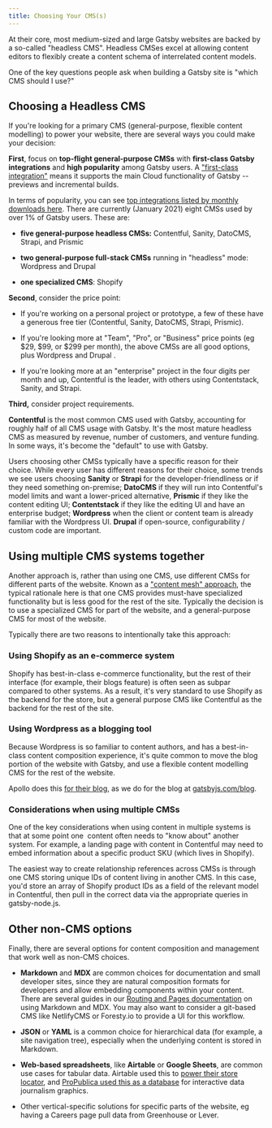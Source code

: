 ```yaml
---
title: Choosing Your CMS(s)
---
```


At their core, most medium-sized and large Gatsby websites are backed by a so-called "headless CMS". Headless CMSes excel at allowing content editors to flexibly create a content schema of interrelated content models.

One of the key questions people ask when building a Gatsby site is "which CMS should I use?"

## Choosing a Headless CMS

If you're looking for a primary CMS (general-purpose, flexible content modelling) to power your website, there are several ways you could make your decision:

**First**, focus on **top-flight general-purpose CMSs** with **first-class Gatsby integrations** and **high popularity** among Gatsby users. A ["first-class integration"](https://support.gatsbyjs.com/hc/en-us/articles/360052503494-Developing-a-first-class-CMS-integration-for-Gatsby-Cloud) means it supports the main Cloud functionality of Gatsby -- previews and incremental builds.

In terms of popularity, you can see [top integrations listed by monthly downloads here](https://www.gatsbyjs.com/plugins?=gatsby-source). There are currently (January 2021) eight CMSs used by over 1% of Gatsby users. These are:

- **five general-purpose headless CMSs:** Contentful, Sanity, DatoCMS, Strapi, and Prismic

- **two general-purpose full-stack CMSs** running in "headless" mode: Wordpress and Drupal

- **one specialized CMS**: Shopify

**Second**, consider the price point:

- If you're working on a personal project or prototype, a few of these have a generous free tier (Contentful, Sanity, DatoCMS, Strapi, Prismic).

- If you're looking more at "Team", "Pro", or "Business" price points (eg $29, $99, or \$299 per month), the above CMSs are all good options, plus Wordpress and Drupal .

- If you're looking more at an "enterprise" project in the four digits per month and up, Contentful is the leader, with others using Contentstack, Sanity, and Strapi.

**Third,** consider project requirements.

**Contentful** is the most common CMS used with Gatsby, accounting for roughly half of all CMS usage with Gatsby. It's the most mature headless CMS as measured by revenue, number of customers, and venture funding. In some ways, it's become the "default" to use with Gatsby.

Users choosing other CMSs typically have a specific reason for their choice. While every user has different reasons for their choice, some trends we see users choosing **Sanity** or **Strapi** for the developer-friendliness or if they need something on-premise; **DatoCMS** if they will run into Contentful's model limits and want a lower-priced alternative, **Prismic** if they like the content editing UI; **Contentstack** if they like the editing UI and have an enterprise budget; **Wordpress** when the client or content team is already familiar with the Wordpress UI. **Drupal** if open-source, configurability / custom code are important.

## Using multiple CMS systems together

Another approach is, rather than using one CMS, use different CMSs for different parts of the website. Known as a ["content mesh" approach](https://www.gatsbyjs.com/blog/2018-10-04-journey-to-the-content-mesh/), the typical rationale here is that one CMS provides must-have specialized functionality but is less good for the rest of the site. Typically the decision is to use a specialized CMS for part of the website, and a general-purpose CMS for most of the website.

Typically there are two reasons to intentionally take this approach:

### Using Shopify as an e-commerce system

Shopify has best-in-class e-commerce functionality, but the rest of their interface (for example, their blogs feature) is often seen as subpar compared to other systems. As a result, it's very standard to use Shopify as the backend for the store, but a general purpose CMS like Contentful as the backend for the rest of the site.

### Using Wordpress as a blogging tool

Because Wordpress is so familiar to content authors, and has a best-in-class content composition experience, it's quite common to move the blog portion of the website with Gatsby, and use a flexible content modelling CMS for the rest of the website.

Apollo does this [for their blog](https://twitter.com/apollographql/status/1250479066605662210), as we do for the blog at [gatsbyjs.com/blog](gatsbyjs.com/blog).

### Considerations when using multiple CMSs

One of the key considerations when using content in multiple systems is that at some point one  content often needs to "know about" another system. For example, a landing page with content in Contentful may need to embed information about a specific product SKU (which lives in Shopify).

The easiest way to create relationship references across CMSs is through one CMS storing unique IDs of content living in another CMS. In this case, you'd store an array of Shopify product IDs as a field of the relevant model in Contentful, then pull in the correct data via the appropriate queries in gatsby-node.js.

## Other non-CMS options

Finally, there are several options for content composition and management that work well as non-CMS choices.

- **Markdown** and **MDX** are common choices for documentation and small developer sites, since they are natural composition formats for developers and allow embedding components within your content. There are several guides in our [Routing and Pages documentation](https://www.gatsbyjs.com/docs/how-to/routing/) on using Markdown and MDX. You may also want to consider a git-based CMS like NetlifyCMS or Foresty.io to provide a UI for this workflow.

- **JSON** or **YAML** is a common choice for hierarchical data (for example, a site navigation tree), especially when the underlying content is stored in Markdown.

- **Web-based spreadsheets**, like **Airtable** or **Google Sheets**, are common use cases for tabular data. Airtable used this to [power their store locator](https://www.gatsbyjs.com/blog/2020-05-07-gatsby-delivers-impossible-burgers-map/), and [ProPublica used this as a database](https://www.gatsbyjs.com/blog/2019-03-29-interview-with-david-eads/) for interactive data journalism graphics.

- Other vertical-specific solutions for specific parts of the website, eg having a Careers page pull data from Greenhouse or Lever.
